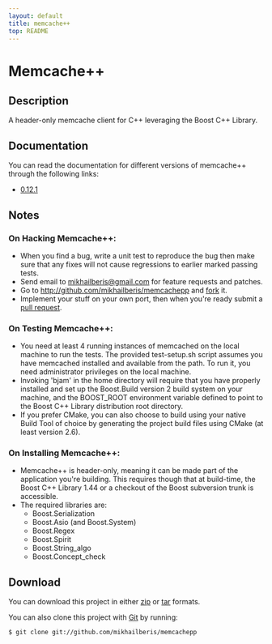 ```yaml
---
layout: default
title: memcache++
top: README
---
```


# Memcache++

## Description

A header-only memcache client for C++ leveraging the 
Boost C++ Library.

## Documentation

You can read the documentation for different versions of memcache++ through
the following links:

* [0.12.1](http://mikhailberis.github.com/memcachepp/docs/0.12.1/)

## Notes

### On Hacking Memcache++:

* When you find a bug, write a unit test to reproduce the bug then make sure 
  that any fixes will not cause regressions to earlier marked passing tests.
* Send email to <mikhailberis@gmail.com> for feature requests and patches.
* Go to http://github.com/mikhailberis/memcachepp and [fork](http://help.github.com/forking/) it.
* Implement your stuff on your own port, then when you're ready submit a
  [pull request](http://help.github.com/pull-request/).

### On Testing Memcache++:

* You need at least 4 running instances of memcached on the local machine to 
  run the tests. The provided test-setup.sh script assumes you have memcached 
  installed and available from the path. To run it, you need administrator 
  privileges on the local machine.
* Invoking 'bjam' in the home directory will require that you have properly 
  installed and set up the Boost.Build version 2 build system on your machine, 
  and the BOOST_ROOT environment variable defined to point to the Boost C++ 
  Library distribution root directory.
* If you prefer CMake, you can also choose to build using your native Build 
  Tool of choice by generating the project build files using CMake (at least version 2.6).

### On Installing Memcache++:

* Memcache++ is header-only, meaning it can be made part of
  the application you're building. This requires though that
  at build-time, the Boost C++ Library 1.44 or a checkout of
  the Boost subversion trunk is accessible.
* The required libraries are:
  - Boost.Serialization
  - Boost.Asio (and Boost.System)
  - Boost.Regex
  - Boost.Spirit
  - Boost.String_algo
  - Boost.Concept_check

## Download

You can download this project in either [zip](http://github.com/mikhailberis/memcachepp/zipball/master)
or [tar](http://github.com/mikhailberis/memcachepp/tarball/master) formats.

You can also clone this project with [Git](http://git-scm.com) by running:

    $ git clone git://github.com/mikhailberis/memcachepp

